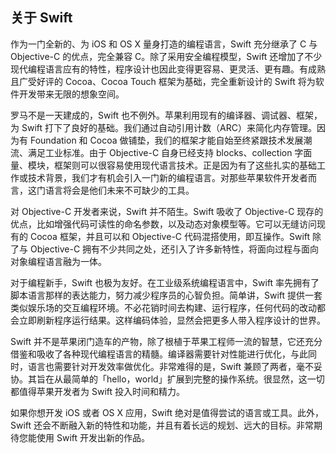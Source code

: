 关于 Swift 
-----------
作为一门全新的、为 iOS 和 OS X 量身打造的编程语言，Swift 充分继承了 C 与 Objective-C 的优点，完全兼容 C。除了采用安全编程模型，Swift 还增加了不少现代编程语言应有的特性，程序设计也因此变得更容易、更灵活、更有趣。有成熟且广受好评的 Cocoa、Cocoa Touch 框架为基础，完全重新设计的 Swift 将为软件开发带来无限的想象空间。

罗马不是一天建成的，Swift 也不例外。苹果利用现有的编译器、调试器、框架，为 Swift 打下了良好的基础。我们通过自动引用计数（ARC）来简化内存管理。因为有 Foundation 和 Cocoa 做铺垫，我们的框架才能自始至终紧跟技术发展潮流、满足工业标准。由于 Objective-C 自身已经支持 blocks、collection 字面量、模块，框架则可以很容易使用现代语言技术。正是因为有了这些扎实的基础工作或技术背景，我们才有机会引入一门新的编程语言。对那些苹果软件开发者而言，这门语言将会是他们未来不可缺少的工具。

对 Objective-C 开发者来说，Swift 并不陌生。Swift 吸收了 Objective-C 现存的优点，比如增强代码可读性的命名参数，以及动态对象模型等。它可以无缝访问现有的 Cocoa 框架，并且可以和 Objective-C 代码混搭使用，即互操作。Swift 除了与 Objective-C 拥有不少共同之处，还引入了许多新特性，将面向过程与面向对象编程语言融为一体。

对于编程新手，Swift 也极为友好。在工业级系统编程语言中，Swift 率先拥有了脚本语言那样的表达能力，努力减少程序员的心智负担。简单讲，Swift 提供一套类似娱乐场的交互编程环境。不必花销时间去构建、运行程序，任何代码的改动都会立即刷新程序运行结果。这样编码体验，显然会把更多人带入程序设计的世界。

Swift 并不是苹果闭门造车的产物，除了根植于苹果工程师一流的智慧，它还充分借鉴和吸收了各种现代编程语言的精髓。编译器需要针对性能进行优化，与此同时，语言也需要针对开发效率做优化。非常难得的是，Swift 兼顾了两者，毫不妥协。其旨在从最简单的「hello，world」扩展到完整的操作系统。很显然，这一切都值得苹果开发者为 Swift 投入时间和精力。

如果你想开发 iOS 或者 OS X 应用，Swift 绝对是值得尝试的语言或工具。此外，Swift 还会不断融入新的特性和功能，并且有着长远的规划、远大的目标。非常期待您能使用 Swift 开发出新的作品。
